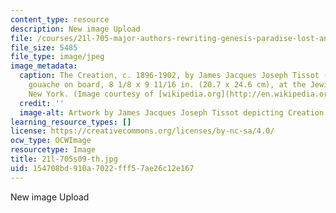 ```yaml
---
content_type: resource
description: New image Upload
file: /courses/21l-705-major-authors-rewriting-genesis-paradise-lost-and-twentieth-century-fantasy-spring-2009/154708bd910a7022fff57ae26c12e167_21l-705s09-th.jpg
file_size: 5485
file_type: image/jpeg
image_metadata:
  caption: The Creation, c. 1896-1902, by James Jacques Joseph Tissot (French, 1836-1902),
    gouache on board, 8 1/8 x 9 11/16 in. (20.7 x 24.6 cm), at the Jewish Museum,
    New York. (Image courtesy of [wikipedia.org](http://en.wikipedia.org/wiki/File:Tissot_The_Creation.jpg).)
  credit: ''
  image-alt: Artwork by James Jacques Joseph Tissot depicting Creation.
learning_resource_types: []
license: https://creativecommons.org/licenses/by-nc-sa/4.0/
ocw_type: OCWImage
resourcetype: Image
title: 21l-705s09-th.jpg
uid: 154708bd-910a-7022-fff5-7ae26c12e167
---
```

New image Upload